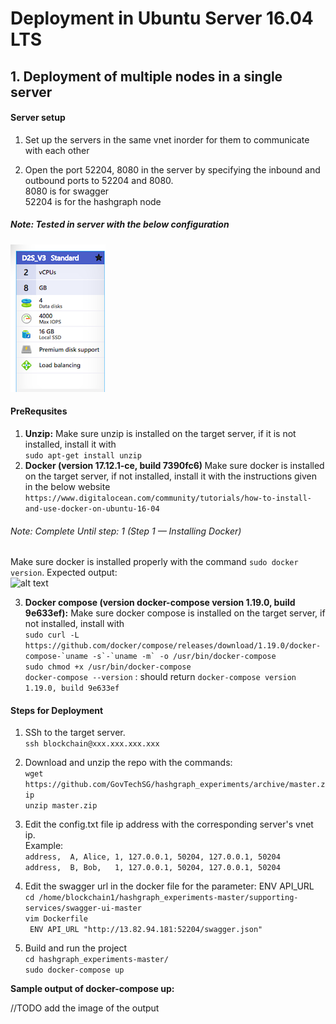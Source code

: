 # Deployment in Ubuntu Server 16.04 LTS

## 1. Deployment of multiple nodes in a single server

#### Server setup

1. Set up the servers in the same vnet inorder for them to communicate with each other

2. Open the port 52204, 8080 in the server by specifying the inbound and outbound ports to 52204 and 8080. </br>
8080 is for swagger <br/>
52204 is for the hashgraph node <br/>

##### Note: Tested in server with the below configuration
![alt text](https://github.com/GovTechSG/hashgraph_experiments/blob/readme/images/azure-servers.png)


#### PreRequsites
1. <b>Unzip:</b> Make sure unzip is installed on the target server, if it is not installed, install it with <br />```sudo apt-get install unzip```<br />
2. <b>Docker (version 17.12.1-ce, build 7390fc6) </b> Make sure docker is installed on the target server, if not installed, install it with the instructions given in the below website<br />
```https://www.digitalocean.com/community/tutorials/how-to-install-and-use-docker-on-ubuntu-16-04```
###### Note: Complete Until step: 1 (Step 1 — Installing Docker) <br/>
Make sure docker is installed properly with the command ```sudo docker version```. Expected output: <br/>
![alt text](https://github.com/GovTechSG/hashgraph_experiments/blob/readme/images/docker-version.png)

3. <b>Docker compose (version docker-compose version 1.19.0, build 9e633ef):</b> Make sure docker compose is installed on the target server, if not installed, install with <br/> 
```sudo curl -L https://github.com/docker/compose/releases/download/1.19.0/docker-compose-`uname -s`-`uname -m` -o /usr/bin/docker-compose```<br/>
```sudo chmod +x /usr/bin/docker-compose``` <br/>
```docker-compose --version``` : should return ```docker-compose version 1.19.0, build 9e633ef```


#### Steps for Deployment

1) SSh to the target server. <br/> 
```ssh blockchain@xxx.xxx.xxx.xxx```
2) Download and unzip the repo with the commands: <br />
```wget https://github.com/GovTechSG/hashgraph_experiments/archive/master.zip```<br />
```unzip master.zip```
3) Edit the config.txt file ip address with the corresponding server's vnet ip. <br/>
Example: <br/>
 ```address,  A, Alice, 1, 127.0.0.1, 50204, 127.0.0.1, 50204``` <br/>
 ```address,  B, Bob,   1, 127.0.0.1, 50204, 127.0.0.1, 50204```
 
4) Edit the swagger url in the docker file for the parameter: ENV API_URL <br/>
```cd /home/blockchain1/hashgraph_experiments-master/supporting-services/swagger-ui-master``` <br/>
```vim Dockerfile``` <br/>
``` ENV API_URL "http://13.82.94.181:52204/swagger.json"```
 
5) Build and run the project <br />
```cd hashgraph_experiments-master/``` <br/>
```sudo docker-compose up```

<b>Sample output of docker-compose up:</b>

//TODO add the image of the output





